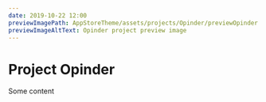 ```yaml
---
date: 2019-10-22 12:00
previewImagePath: AppStoreTheme/assets/projects/Opinder/previewOpinder.jpg
previewImageAltText: Opinder project preview image
---
```

# Project Opinder

Some content
